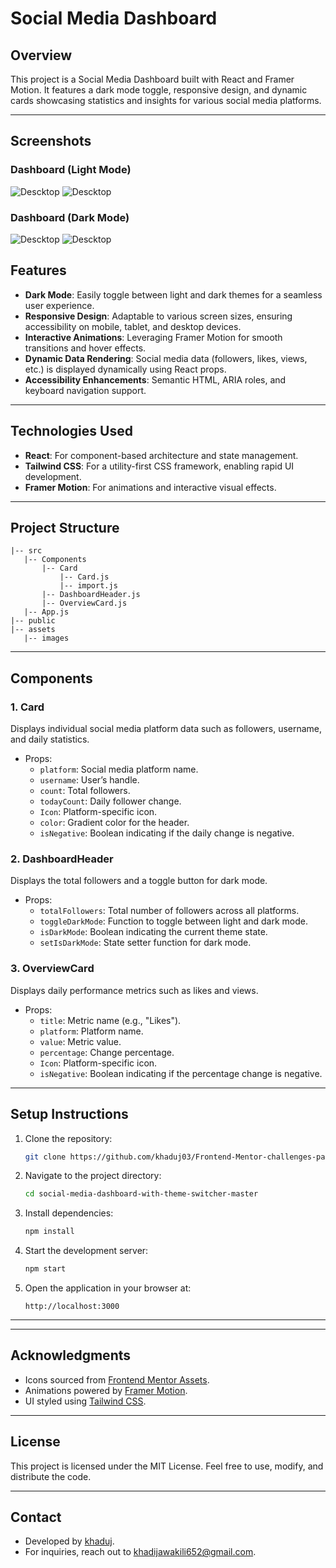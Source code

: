 # Social Media Dashboard

## Overview

This project is a Social Media Dashboard built with React and Framer Motion. It features a dark mode toggle, responsive design, and dynamic cards showcasing statistics and insights for various social media platforms.

---

## Screenshots

### Dashboard (Light Mode)
![Descktop](./screenshot/screenshot2.png)
![Descktop](./screenshot/screenshot%20mobile2.png)

### Dashboard (Dark Mode)
![Descktop](./screenshot/screenshot.png)
![Descktop](./screenshot/screenshot%20mobile.png)








## Features

- **Dark Mode**: Easily toggle between light and dark themes for a seamless user experience.
- **Responsive Design**: Adaptable to various screen sizes, ensuring accessibility on mobile, tablet, and desktop devices.
- **Interactive Animations**: Leveraging Framer Motion for smooth transitions and hover effects.
- **Dynamic Data Rendering**: Social media data (followers, likes, views, etc.) is displayed dynamically using React props.
- **Accessibility Enhancements**: Semantic HTML, ARIA roles, and keyboard navigation support.

---

## Technologies Used

- **React**: For component-based architecture and state management.
- **Tailwind CSS**: For a utility-first CSS framework, enabling rapid UI development.
- **Framer Motion**: For animations and interactive visual effects.

---

## Project Structure

```
|-- src
   |-- Components
       |-- Card
           |-- Card.js
           |-- import.js
       |-- DashboardHeader.js
       |-- OverviewCard.js
   |-- App.js
|-- public
|-- assets
   |-- images
```

---

## Components

### 1. **Card**
   Displays individual social media platform data such as followers, username, and daily statistics.

   - Props:
     - `platform`: Social media platform name.
     - `username`: User’s handle.
     - `count`: Total followers.
     - `todayCount`: Daily follower change.
     - `Icon`: Platform-specific icon.
     - `color`: Gradient color for the header.
     - `isNegative`: Boolean indicating if the daily change is negative.

### 2. **DashboardHeader**
   Displays the total followers and a toggle button for dark mode.

   - Props:
     - `totalFollowers`: Total number of followers across all platforms.
     - `toggleDarkMode`: Function to toggle between light and dark mode.
     - `isDarkMode`: Boolean indicating the current theme state.
     - `setIsDarkMode`: State setter function for dark mode.

### 3. **OverviewCard**
   Displays daily performance metrics such as likes and views.

   - Props:
     - `title`: Metric name (e.g., "Likes").
     - `platform`: Platform name.
     - `value`: Metric value.
     - `percentage`: Change percentage.
     - `Icon`: Platform-specific icon.
     - `isNegative`: Boolean indicating if the percentage change is negative.

---

## Setup Instructions

1. Clone the repository:
   ```bash
   git clone https://github.com/khaduj03/Frontend-Mentor-challenges-part2.git
   ```

2. Navigate to the project directory:
   ```bash
   cd social-media-dashboard-with-theme-switcher-master
   ```

3. Install dependencies:
   ```bash
   npm install
   ```

4. Start the development server:
   ```bash
   npm start
   ```

5. Open the application in your browser at:
   ```
   http://localhost:3000
   ```

---


---

## Acknowledgments

- Icons sourced from [Frontend Mentor Assets](https://www.frontendmentor.io/).
- Animations powered by [Framer Motion](https://www.framer.com/motion/).
- UI styled using [Tailwind CSS](https://tailwindcss.com/).

---

## License

This project is licensed under the MIT License. Feel free to use, modify, and distribute the code.

---

## Contact

- Developed by [khaduj](https://github.com/your-profile).
- For inquiries, reach out to [khadijawakili652@gmail.com](khadijawakili652@gmail.com).

